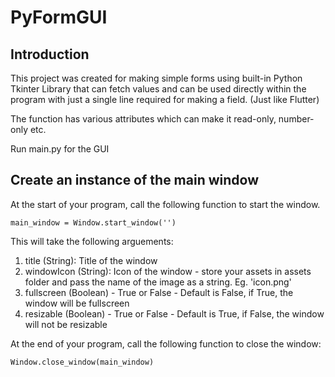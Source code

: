 # PyFormGUI

## Introduction

This project was created for making simple forms using built-in Python Tkinter Library that can fetch values and can be used directly within the program with just a single line required for making a field. (Just like Flutter)

The function has various attributes which can make it read-only, number-only etc. 

Run main.py for the GUI

## Create an instance of the main window

At the start of your program, call the following function to start the window.

```main_window = Window.start_window('')```

This will take the following arguements:

1) title (String): Title of the window 
2) windowIcon (String): Icon of the window  - store your assets in assets folder and pass the name of the image as a string. Eg. 'icon.png'
3) fullscreen (Boolean) - True or False - Default is False, if True, the window will be fullscreen
4) resizable (Boolean) - True or False - Default is True, if False, the window will not be resizable

At the end of your program, call the following function to close the window:

```Window.close_window(main_window)```
